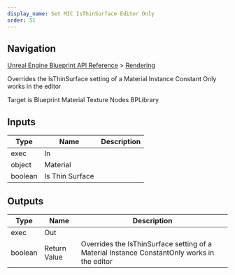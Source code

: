 ```yaml
---
display_name: Set MIC IsThinSurface Editor Only
order: 51
---
```

## Navigation

[Unreal Engine Blueprint API Reference](https://dev.epicgames.com/documentation/en-us/unreal-engine/BlueprintAPI) > [Rendering](https://dev.epicgames.com/documentation/en-us/unreal-engine/BlueprintAPI/Rendering)

Overrides the IsThinSurface setting of a Material Instance Constant
Only works in the editor

Target is Blueprint Material Texture Nodes BPLibrary

## Inputs

| Type | Name | Description |
| --- | --- | --- |
| exec | In |  |
| object | Material |  |
| boolean | Is Thin Surface |  |

## Outputs

| Type | Name | Description |
| --- | --- | --- |
| exec | Out |  |
| boolean | Return Value | Overrides the IsThinSurface setting of a Material Instance ConstantOnly works in the editor |
